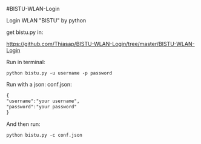 #BISTU-WLAN-Login

Login WLAN "BISTU" by python

get bistu.py in:

https://github.com/Thiasap/BISTU-WLAN-Login/tree/master/BISTU-WLAN-Login

Run in terminal:
```
python bistu.py -u username -p password
```

Run with a json:
conf.json:
```xml
{
"username":"your username",
"password":"your password"
}
```
And then run:
```
python bistu.py -c conf.json
```
